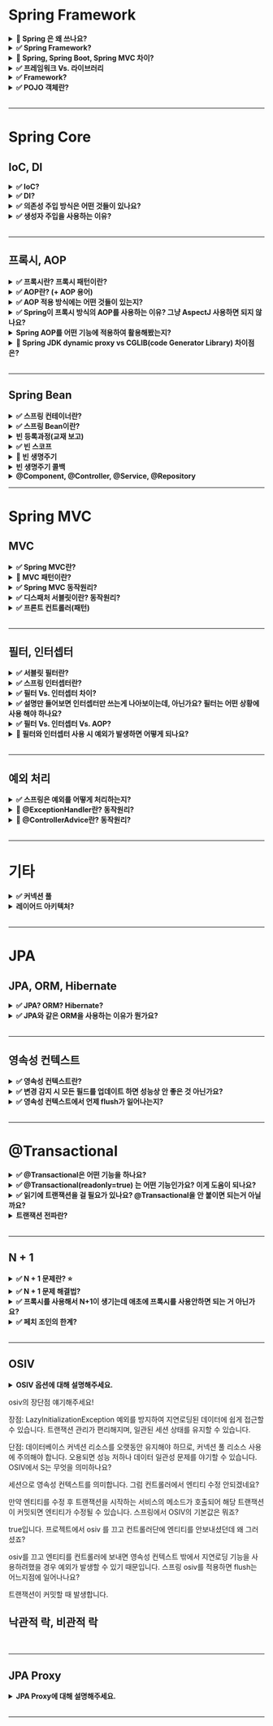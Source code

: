# Spring Framework

<details>
    <summary><b>🔼 Spring 은 왜 쓰나요?</b></summary>

- Java 기반의 프레임워크 👉  **Java가 갖는 객체 지향 언어의 특성을 잘 살릴 수 있는 프레임워크** 
- 예) IoC, DI의 개념을 활용하여 다형성을 충분히 만족시킴   

</details>

<details>
    <summary><b>✅ Spring Framework?</b></summary>

- 자바 엔터프라이즈 개발을 편하게 해주는 **경량급 오픈소스 애플리케이션 프레임워크**
- 엔터프라이즈 애플리케이션을 개발하는데 필요한 인프라를 제공함으로써, 개발자는 비즈니스 로직에만 집중할 수 있다. 
- 스프링의 프레임워크의 중요한 특징으로는 `의존성 주입`, `제어의 역전` 등이 있다.  

---

### Spring 

- 자바 엔터프라이즈 개발을 편하게 해주는 **경량급 오픈소스 애플리케이션 프레임워크**
- **Lightweight Java Applicaion Framework**
  - 목표: POJO 기반(경량급)의 엔터프라이즈 애플리케이션 개발을 쉽고 편하게 할 수 있게한다.
  - 자바 애플리케이션을 개발하는데 필요한 인프라를 제공 👉 개발자는 애플리케이션 비즈니스 로직에 집중할 수 있게 된다.
- 동적인 웹 사이트를 개발하기 위한 여러 가지 서비스를 제공한다.

> 💡 자바 엔터프라이즈
>  - 웹 프로그래밍에 필요한 기능을 다수 포함
>  - JSP, Servlet, JDBC 등

</details>

<details>
    <summary><b>🔼 Spring, Spring Boot, Spring MVC 차이?</b></summary>

---

- `Spring`
  - POJO 객체 기반의 엔터프라이즈 애플리케이션 개발을 쉽고 편하게 할 수 있게하는 프레임워크
  - `DI`, `IoC`를 적절히 사용해서 느슨하게 결합된 애플리케이션을 개발할 수 있게함.
  - 문제: 스프링 기반으로 개발을 할 때 **필요한 라이브러리를 등록하기 위한 많은 설정을 필요로 한다.** 
    - 라이브러리간 종속성, 버전 호환성 등을 신경써야함

- `Spring Boot` 
  - 스프링 프레임워크의 모듈
  - 스프링에서 제공하는 **많은 라이브러리를 기본 설정 값으로 자동으로 설정**할 수 있게 해준다.
    - 👉 Spring MVC 역시 편하게 사용할 수 있도록 해준다.
  - **개발자는 종속성이나 버전 호환성에 대해 걱정할 필요가 없게 됨**

- `Spring MVC`
  - MVC 패턴을 구현할 수 있도록 지원해주는 스프링 '프레임워크'

--- 

- [Spring Boot vs. Spring MVC vs. Spring 의 비교](https://blog.naver.com/PostView.nhn?isHttpsRedirect=true&blogId=sthwin&logNo=221271008423&parentCategoryNo=&categoryNo=50&viewDate=&isShowPopularPosts=true&from=search)

</details>

<details>
    <summary><b>✅ 프레임워크 Vs. 라이브러리</b></summary>

- 공통점
  - 둘 다 **다른 누군가가 작성해둔 코드**, 프로젝트를 위해서 가져다 쓴다.
- 차이점
  - **프로그램 `제어의 주도권`이 누구한테 있느냐**
- `프레임워크`
  - 이미 정해진 규칙에 따라 코드를 작성하고, 프레임워크가 내가 작성한 코드를 호출하여 프로그램을 제어 
  - 라이브러리를 포함
  - `JUnit5`를 사용하여 코드를 작성하고, 실행은 Junit의  `@Test` 어노테이션이 대신해준다.  
- `라이브러리`
  - 내가 코드를 호출해서 컨트롤하는 거면 라이브러리. 

![](https://img1.daumcdn.net/thumb/R1280x0/?scode=mtistory2&fname=https%3A%2F%2Fblog.kakaocdn.net%2Fdn%2FXs3xz%2FbtqHByulBdl%2Fku7QE8veHKu4qzKeWkIPVk%2Fimg.png)

---

- https://www.youtube.com/watch?v=t9ccIykXTCM
- https://nhj12311.tistory.com/382

</details>

<details>
    <summary><b>✅ Framework?</b></summary>

- 프레임워크란 응용 프로그램이나 소프트웨어 솔루션 개발을 수월하기 위해 구조, 틀이 제공된 소프트웨어 환경

</details>


<details>
    <summary><b>✅ POJO 객체란?</b></summary>

- 프레임워크 인터페이스나 클래스를 구현하거나 확장하지 않은 단순 클래스
- Java에서 제공하는 기본 API외에는 종속되지 않아 코드가 간결하고 테스트 자동화에 유리
- Spring에서는 도메인과 비즈니스 로직을 수행하는 대상 이 POJO 대상이 될 수 있다. 

</details>

<br>

---

# Spring Core

## IoC, DI

<details>
    <summary><b>✅ IoC?</b></summary>

- 객체의 생성에서부터 생명주기의 관리까지 모든 객체에 대한 제어권이 바뀐 것을 의미 
  - 또는 제어 권한을 자신이 아닌 다른 대상에게 위임하는 것

- 개발자는 프레임워크에 필요한 부품을 개발하고 조립하는 방식으로 개발 &  최종 호출은 개발자가 아니라 프레임워크의 내부에서 결정된 대로 이뤄지게 되는데 이런 현상을 `제어의 역전`이라고 함

- Spring에서는 `IoC 컨테이너`를 통해 객체의 생성주기를 관리함으로써 `IoC`를 구현

</details>

<details>
    <summary><b>✅ DI?</b></summary>

- DI는 스프링에서 지원하는 `IoC의 형태`
- **클래스 사이의 의존관계를 빈 설정 정보를 바탕으로 컨테이너가 자동으로 연결해주는 것**
  - Bean 설정 파일에 의존관계가 필요하다는 정보만 추가함으로써 👉 오브젝트의 레퍼런스를 컨테이너가 주입을 해준다.
  - 런타임에 동적으로 의존관계가 생긴다. (컨테이너가 흐름의 주체가 된다.)

- 장점 
  - DI를 통해 `결합도`를 낮출 수 있다.
  - 객체에 대한 독립적인 테스트가 가능해진다. 
- 단점
  - DI를 설정하는 작업이 필요하므로, 간단한 프로그램에서는 이 과정이 번거로울 수 있음.
  - 코드 추적이 어려움. 
    - 의존성이 주입되었을 때 비로소 어떤 객체가 주입되었는지 알 수 있다.

> 💡 `컨테이너` 
>  - 프레임워크기반의 개발에서는 프레임워크가 자신이 흐름의 주체가 되어 필요할 때마다 애플리케이션을 호출하여 진행
>  - 이 때 `흐름의 제어권`을 가지는 것이 컨테이너

> 💡 `결합도`: 구현체에 의존하느냐 추상체에 의존하느냐

---

- https://www.nextree.co.kr/p11247/

</details>

<details>
    <summary><b>✅ 의존성 주입 방식은 어떤 것들이 있나요?</b></summary>

- 생성자 주입
  - 필요한 의존성을 모두 포함하는 생성자를 만들고, 해당 생성자를 통해 의존성 주입
  - 생성자 호출 시점에 딱 한 번만 주입되는 것이 보장됨
  - **불변, 필수** 의존관계에 사용.

- Setter 주입
  - 필드값을 수정하는 메서드를 통해 주입
  - **선택, 변경** 가능성이 있는 의존관계에 사용

```java
@Autowired
public void setMemberRepository(MemberRepository memberRepository) {
    this.memberRepository = memberRepository;
}
  ```


- 필드 주입 
  - 필드에 `@Autowired`를 통해 의존성 주입
  - 외부에서 접근이 불가능
  - DI 프레임워크가 없으면 아무것도 할 수 없는 객체가 된다.
  - 외부에서 접근이 불가능해서 테스트 하기 힘들다는 치명적인 단점

</details>

<details>
    <summary><b>✅ 생성자 주입을 사용하는 이유?</b></summary>

- **대부분의 의존성 주입은 한 번 일어나고 난 뒤에 애플리케이션 종료때까지 유지 됨**
  - 중간에 의존관계가 변경되면 예상치 못한 흐름으로 넘어간다. 👉 의도와 다르게 동작 위험
- `Setter 주입`을 사용하면 `public`으로 접근 제어를 열어야하고, 누군가 실수로 필드값을 변경할 수도 있다. 
- `필드 주입`의 경우 외부에서 접근이 불가능하므로 테스트를 할 수가 없다. 
- 생성자 주입은 객체를 생성할 때 딱 1번만 호출되므로 이후에 호출되는 일이 없다. 따라서 불변하게 설계할 수 있다.

</details>

<br>

---

## 프록시, AOP

<details>
    <summary><b>✅ 프록시란? 프록시 패턴이란?</b></summary>

### 프록시

- 클라이언트가 요청한 결과를 서버에 직접 요청하는 것이 아닌, **대리자를 통해서 간접적으로 요청**할 수 있는데, 여기서 대리자를 `프록시`라 한다.
- 클라이언트 ➡️ 프록시 ➡️ 서버

- 특징 
  - `대체 가능성` 
    - 객체에서 프록시가 되려면, 클라이언트는 실제 서버에게 요청했는지 프록시에게 요청했는지 조차 몰라야한다.

- 주요 기능 
  - `접근 제어`
    - 권한에 따른 접근 차단
    - 캐싱
    - 지연 로딩
  - `부가 기능 추가`
    - 원래 서버가 제공하는 기능에 대해 부가 기능 수행
    - 예) 요청값이나 응답값을 조

### 프록시 패턴 

- 프록시를 이용하여 **특정 객체에 대한 접근을 제어하거나 기능을 추가**할 수 있는 패턴

- 예시
  - JPA에서, 연관된 엔티티를 조회할 때 `Lazy Loading`으로 설정한 경우 프록시 객체가 주입됨.
  - `@Transactional`을 이용하면 스프링 AOP로 인해 해당 객체의 프록시 객체를 만들어서 주입하여 사용.

- 장점
  - `OCP` 만족
    - 기능은 확장하면서, 기존 객체의 변경은 없음 👉 `OCP`

- 단점
  - 프록시 객체가 생성됨에 따라 복잡도 증가. 처리 속도 증가

</details>



<details>
    <summary><b>✅ AOP란? (+ AOP 용어)</b></summary>

### AOP (Aspect-Oriented Programming)

- **애플리케이션 로직을 핵심 기능과 부가 기능으로 나누고, 여러 곳에서 사용되는 부가 기능. 즉 공통 관심 사항을 분리하는 방식의 프로그래밍**을 말한다.
  - 예) 로깅, 데이터베이스 연결
  
- 장점
  - **중복 코드가 줄어듦**
  - **변경 지점이 하나**가 되도록 잘 모듈화 시킴 👉 OOP 단점 극복

### 용어 정리



</details>

<details>
    <summary><b>✅ AOP 적용 방식에는 어떤 것들이 있는지?</b></summary>

### 1. 컴파일 시점 

- `.java` 파일을 컴파일러를 이용해서 `.class`를 만드는 시점에 부가 로직을 추가하는 방식.

- 단점
  - AspectJ가 제공하는 별도의 컴파일러를 사용해야하고, 설정이 복잡. 
  - `AspectJ`를 직접 사용해야한다

- 조인 포인트
  - 모든 지점(생성자, 필드값 접근, static 메서드 접근 & 실행)

> 💡 조인 포인트?
> - 생성자, static 메서드 접근 & 실행 등 **AOP를 적용할 수 있는 지점**
   
### 2. 클래스 로딩 시점 

- `.class` 파일을 `JVM`에 올리기 전에 바이트코드를 조작하여 위빙하는 방식(로드타임 위빙)

- 단점
  - 자바를 실행할 때 별도의 옵션(java -javaagent)을 통해 클래스 로더 조작기를 지정해야함
    - 번거롭고 운영하기 어려움
  - `AspectJ`를 직접 사용해야한다

- 조인 포인트
  - 모든 지점(생성자, 필드값 접근, static 메서드 접근 & 실행)

> 💡 위빙
> - 원본 로직에 부가 로직이 추가되는 것
> - 애스펙트와 실제 코드를 연결해서 붙이는 것

### 3. 런타임 시점

- 클래스 로더에 클래스가 올라가고, **자바가 이미 실행되고 난 후에 부가로직을 추가하는 방식**
- 실제 대상 코드는 그대로 유지. 프록시를 통해 부가 기능이 적용
  - 항상 프록시를 통해야 부가 기능을 사용할 수 있다.
- `Spring AOP`가 사용하는 방식

- 장점
  - 별도의 컴파일러나 실행 옵션을 지정하지 않아도 된다. 스프링만 있으면 사용가능.

- 조인 포인트
  - **메서드 실행 시점으로 제한**된다.
    - **프록시는 메서드 오버라이딩 개념으로 동작**하기 때문에 생성자나 static 메서드, 필드값 접근에는 사용 불가.

---

> 💡스프링은 AspectJ의 문법을 차용하고 프록시 방식의 AOP를 적용한다. AspectJ를 직접 사용하는 것이 아니다. 

</details>

<details>
    <summary><b>✅ Spring이 프록시 방식의 AOP를 사용하는 이유? 그냥 AspectJ 사용하면 되지 않나요?</b></summary>

- 그냥 AspectJ를 사용하면 `런타임`이 아닌 `컴파일 타임`과 `클래스 로드` 시점에 애스펙트를 적용해야함
- 그러기 위해서는 **별도의 컴파일러**를 사용하거나 **자바 실행옵션**, **AspectJ 전용 문법**등 번거롭고 복잡함
- 👉 스프링만 있으면 사용가능한 DI, IoC 개념 등을 이용하여 프록시를 이용해 AOP를 적용 가능. 

</details>

<details>
    <summary><b>Spring AOP를 어떤 기능에 적용하여 활용해봤는지?</b></summary>
</details>

<details>
    <summary><b>🔼 Spring JDK dynamic proxy vs CGLIB(code Generator Library) 차이점은?</b></summary>

- 기존 Proxy 패턴을 이용한 프록시의 문제
  - 부가 기능 코드의 중복이 생긴다
  - 매번 프록시 객체를 생성해야함 👉코드의 복잡도 증가 

![](https://img1.daumcdn.net/thumb/R1280x0/?scode=mtistory2&fname=https%3A%2F%2Fblog.kakaocdn.net%2Fdn%2FezX5oG%2FbtrOY9OTpAj%2ForkSBdcoHI8SHP1WeVmQHK%2Fimg.png)

- Spring AOP를 통해 프록시 객체를 생성할 때, 해당 객체가 인터페이스를 구현 유무의 차이
  - 구현하는 경우 👉 JDK dynamic proxy
  - 구현 안 하는 경우 👉 CGLIB

- ProxyBeanFactory
  - Spring에서 프록시를 Bean으로 만들어주는 하나의 객체

- JDK Dynamic Proxy
  - Reflection을 이용하여 프록시 객체를 생성 👉 속도가 느리다. (동적으로 Class를 Load 하고, Heap에 객체를 띄우는 선행 절차가 존재하기에 나타나는 결과이다.)
  - 인터페이스가 있어야 한다.
- CGLIB
  - 바이트 코드를 조작해서 프록시를 만듦으로 빠르다.
  - 상속 방식으로 구현되어 인터페이스가 없어도된다.
  - Spring Boot의 기본 방식

---

- https://huisam.tistory.com/entry/springAOP
- https://gmoon92.github.io/spring/aop/2019/04/20/jdk-dynamic-proxy-and-cglib.html

</details>

<br>

---


## Spring Bean

<details>
    <summary><b>✅ 스프링 컨테이너란?</b></summary>

- **자바 객체의 생명 주기를 관리하며, 생성된 자바 객체들에게 추가적인 기능을 제공하는 역할**
- 예를 들면, 스프링 빈을 생성하고, 의존성 주입이 필요한 곳에 레퍼런스를 할당해준다.
- `ApplicationContext`를 스프링 컨테이너라고 한다. 

</details>

<details>
    <summary><b>✅ 스프링 Bean이란?</b></summary>

- 스프링 컨테이너 안에 들어있는 객체
- 스프링 컨테이너 초기화 시 빈 객체 생성, 의존 객체 주입 및 초기화
- 스프링 컨테이너 종료 시 빈 객체 소멸

</details>

<details>
    <summary><b>빈 등록과정(교재 보고)</b></summary>



</details>

<details>
    <summary><b>✅ 빈 스코프</b></summary>

- 빈 스코프란, **빈이 존재할 수 있는 범위**를 의미

### 스프링이 지원하는 다양한 스코프 범위

- `싱글톤 스코프`
  - 스프링 빈의 기본 스코프
  - 스프링 컨테이너의 시작과 종료까지 1개의 객체로 유지
  - **싱글톤 빈 객체는 여러 쓰레드에 의해 공유되기 때문에 Stateless로 설계하는 것이 중요**

- `프로토타입 스코프`
  - 빈의 생성, 의존관계 주입, 초기화까지만 관여하고 더 이상 컨테이너가 관리하지 않는 스코프
  - 매번 **요청마다 생성하고** 클라이언트에게 반환한다음에 더 이상 관리 안 함
  - **싱글톤은 스프링 컨테이너가 생성될 때 빈이 생성되는데, 프로토타입은 요청이 있을 때만 생성됨**
  - @Autowired의 지원을 받을 수 있음 -> DI 가능 
  - [언제 사용하는가](https://www.inflearn.com/questions/415649/%ED%94%84%EB%A1%9C%ED%86%A0%ED%83%80%EC%9E%85-%EB%B9%88%EC%97%90-%EB%8C%80%ED%95%9C-%EC%A7%88%EB%AC%B8)

```java
@Scope("prototype")
@Component
public class HelloBean {}
```

- 웹 관련 스코프
  - `request`
    - 웹 요청이 들어오고 나갈 때까지 유지되는 스코프
    - 로깅을 하기 위해 요청이 들어올 때 생성할 때 로깅, 빈이 종료되기전에 `@PreDestroy`로 로깅 남긴다.
  - `session`
    - 웹 세션이 생성되고 종료될 때까지 유지되는 스코프
  - `application`
    - 웹의 서블릿 컨텍스트와 같은 범위로 유지되는 스코프
      - 서블릿 컨텍스트는 web application내에 있는 모든 서블릿들을 관리하며 정보공유할 수 있게 도와 주는 역할 을 하는데, 톰캣 컨테이너가 실행 시 애플리케이션 하나당 한개의 서블릿컨텍스트가 생성된다.
      - 생명 주기는 보통 톰캣의 시작과 종료와 일치한다.

</details>

<details>
    <summary><b>🔼 빈 생명주기</b></summary>

> 스프링 컨테이너 생성 -> 스프링 빈 생성 -> 의존 관계 주입 -> 초기화 콜백 -> 사용 -> 소멸 전 콜백 -> 스프링 컨테이너 종료
- 스프링 컨테이너에 의해 생명주기가 관리된다.
- 스프링 컨테이너 초기화 시 빈 객체 생성, 의존 관계를 주입하고 초기화 
- 싱글톤 빈들은 컨테이너 종료 전 소멸 전 콜백이 발생
- 초기화와 소멸 메서드는 애노테이션으로 @PostConstruct, @PreDestroy 를 사용하는 것이 권장된다

</details>

<details>
    <summary><b>빈 생명주기 콜백</b></summary>



</details>


<details>
    <summary><b>@Component, @Controller, @Service, @Repository</b></summary>
</details>

---

# Spring MVC

## MVC

<details>
    <summary><b>✅ Spring MVC란?</b></summary>

- **웹 애플리케이션 개발을 위한 MVC 패턴 기반의 Spring 프레임워크**
- `디스패처 서블릿` 등을 활용하여 해당 애플리케이션으로 들어오는 모든 요청을 핸들링 & 공통 작업을 처리

</details>

<details>
    <summary><b>🔼 MVC 패턴이란?</b></summary>

- 정의
  - 애플리케이션의 개발 영역을 Model, View, Controller로 나눠 각 역할에 맞는 코드를 작성
  - 사용자 인터페이스(UI)와 도메인 로직을 분리함으로써 서로에게 영향이 가지 않게한다. 
    - 👉 각자의 독립적인 개발과 유지보수를 용이하게 함

- MVC
  - Model
    - 데이터와 비즈니스 로직을 처리  
    - 비즈니스 로직을 처리한 데이터의 결과
  - View
    - 클라이언트에게 보여줄 화면을 처리 
  - Controller
    - 클라이언트에게 요청을 받는 엔드포인트
    - Model에게 요청을 전달하고, 데이터를 리턴 받아 처리 & View로 리턴

- 장점
  - 과거에는 Controller에 다 담아두고 처리했다.
  - 기능 별로 코드를 분리하여, 가독성을 높이고 재사용성을 증가시킨다.

- 단점  
  - 프로그램 규모가 커짐에 따라 유지보수가 쉽지 않음(why?)

</details>

<details>
    <summary><b>✅ Spring MVC 동작원리?</b></summary>

![](https://camo.githubusercontent.com/d7cef9e49a490593b9ef01173bc8b685394a898e62d254e323ea5a6931279763/68747470733a2f2f6261636b746f6e792e6769746875622e696f2f6173736574732f696d672f706f73742f696e746572766965772f736572766c65742d362e504e47)

1. 디스패처 서블릿이 요청을 받음
2. 핸들러 매핑을 통해 요청을 처리할 핸들러 조회
3. 핸들러에게 요청을 위임할 핸들러 어댑터를 조회, 핸들러에게 요청 위임
4. 핸들러는 비즈니스 로직을 수행하고 `ModelAndView` 로 변환해서 반환
   - ModelAndView: 
     - 디스패처 서블릿에 의해 처리될 뷰를 직접 지정할 수 있고 Model(entity)부분에 있는 데이터를 전달 할 수 있도록 하는 객체
5. viewResolver를 호출
   - 적절한 viewResolver를 찾고 해당 viewResolver를 호출한다.
   - RestController라면 이 과정과 이후 과정 없이 컨버터를 이용해 바로 결과값을 리턴한다.
   - `ViewResolver`:
     - ModelAndView 객체를 View 영역으로 전달하기 위해 알맞은 View 정보를 설정하는 역할 
6. view 반환
   - viewResolver는 뷰의 논리 이름을 물리 이름으로 바꾸고, 렌더링 역할을 담당하는 뷰 객체를 반환
7. view 렌더링
   

</details>

<details>
    <summary><b>✅ 디스패처 서블릿이란? 동작원리?</b></summary>

- 정의
  - HTTP 프로토콜로 들어오는 모든 **요청을 가장 먼저 받아**, **적합한 컨트롤러를 찾아 요청을 위임하는 `프론트 컨트롤러`**
  
- 장점
  - 과거에는 서블릿에 대해 URL을 매핑하기 위해 web.xml 에 모두 등록해줘야 했음 
  - 👉 **디스패처 서블릿의 등장으로 해당 어플리케이션으로 들어오는 모든 요청을 핸들링**해주고 `공통 작업`을 처리
  - **컨트롤러만 구현해두면 디스패처 서블릿이 알아서 요청을 위임해주게 됨**

- 동작원리 

![](https://img1.daumcdn.net/thumb/R1280x0/?scode=mtistory2&fname=https%3A%2F%2Fblog.kakaocdn.net%2Fdn%2FbImFbg%2FbtrGzZMTuu2%2FCkY4MiKvl5ivUJPoc5I3zk%2Fimg.png)

1. 클라이언트의 요청을 디스패처 서블릿이 받음
2. 요청을 위임할 컨트롤러 조회 
   - 핸들러 매핑을 통해 URL에 매핑된 핸들러(컨트롤러)를 조회
3. 요청을 핸들러로 전달할 `핸들러 어댑터`를 찾아 요청을 위임
   - 직접 요청을 전달하는 것이 아니라 어댑터를 통해 위임하는 이유
     - 컨트롤러의 구현 방식(Controller 인터페이스, 어노테이션)이 다양하므로
   - 어댑터 패턴
     - 호환되지 않는 인터페이스를 가진 객체들이 협업할 수 있도록 하는 구조적 디자인 패턴
4. 핸들러 어댑터가 컨트롤러에게 요청을 위임
   - 컨트롤러로 요청을 위임한 전/후에 공통적인 작업이 필요
   - 예시
     - 인터셉터
     - `ArgumentResolver` 👉 `@RequestBody`, `@RequestParam` 등을 처리
     - `ReturnValueHandler` 👉 ResponseEntity의 Body를 직렬화
5. 비즈니스 로직 처리
6. 컨트롤러가 리턴값을 리턴
7. 핸들러 어댑터가 리턴값을 처리
   - `ReturnValueHandler` 👉 ResponseEntity의 Body를 직렬화
8. 서버의 응답을 클라이언트로 반환함
   - 필터를 거쳐 최종적으로 클라이언트로 반환

--- 

- [[Spring] Dispatcher-Servlet(디스패처 서블릿)이란? 디스패처 서블릿의 개념과 동작 과정](https://mangkyu.tistory.com/18)

</details>

<details>
    <summary><b>✅ 프론트 컨트롤러(패턴)</b></summary>

- 정의 
  - 서블릿 컨테이너의 제일 앞에서, 서버로 들어오는 클라이언트의 모든 요청을 받아 처리해주는 컨트롤러. 
  - MVC 구조에서 함께 사용되는 디자인 패턴

- 서블릿 컨테이너
  - WAS 내부에서 개발자 대신 서블릿을 관리

</details>

<br>

---

## 필터, 인터셉터 

<details>
    <summary><b>✅ 서블릿 필터란?</b></summary>

- 서블릿에서 제공하는 기능으로, **디스패처 서블릿에 요청이 전달되기 전/후** 에 URL 패턴에 맞는 요청에 대해 부가작업을 처리할 수 있는 기능 제공

- `웹 컨테이너`에서 관리

- 용도
  - 모든 요청에 대한 로깅/검사
  - 이미지/데이터 압축, 문자열 인코딩

- 메서드
  - `init()`
    - 필터 객체 초기화.
  - `doFilter()`
    - URL 패턴에 맞는 모든 HTTP 요청이 디스패처 서블릿으로 전달되기 전에 웹 컨테이너에 의해 실행되는 메소드
  - `destroy()`
    - 필터 객체가 소멸될 때 호출되는 메서드
    - 서블릿 컨테이너가 종료될 때 1회 호출 

</details>

<details>
    <summary><b>✅ 스프링 인터셉터란?</b></summary>

- Spring이 제공하는 기술로써, 디스패처 서블릿이 **컨트롤러를 호출하기 전/후**에 요청과 응답을 참조하거나 가공할 수 있는 기능을 제공.

- `스프링 컨테이너`에서 관리 
  - `@ControllerAdvice`, `@ExceptionHandler` 와 같은 스프링에서 제공하는 예외처리 사용 가능.
  
- 용도
  - API 호출에 대한 로깅/검사
  - Controller로 넘겨주는 데이터의 가공

- 메서드 
  - `preHandle()`
    - 핸들러 호출 전 실행
  - `postHandle()`
    - 핸들러 호출 후 실행
    - 핸들러(컨트롤러) 하위 계층에서 예외 발생 시 실행 X
  - `afterCompletion()`
    - 핸들러 호출 후 `postHandle()`까지 실행되고 나서 실행
    - 뷰가 렌더링 된 이후에 호출
    - 핸들러(컨트롤러) 하위 계층에서 예외 발생하더라도 반드시 실행 됨.
  
<img width="777" alt="image" src="https://github.com/haero77/Today-I-Learned/assets/65555299/5c531635-fe07-4fb3-8fd1-a04235c87c7b">


</details>

<details>
    <summary><b>✅ 필터 Vs. 인터셉터 차이?</b></summary>

- **관리되는 컨테이너**가 다르다.
  - 필터는 웹 컨테이너
  - 인터셉터는 스프링 컨테이너에서 관리 👉 Spring 에서 제공하는 예외처리 가능.

- **Spring 예외 처리 적용 여부**
  - 인터셉터는 스프링 컨텍스트 안에서 관리되므로 `@ControllerAdvice`, `@ExceptionHandler` 와 같은 스프링에서 제공하는 예외처리 사용 가능.

- **HttpServletRequest, Response 객체 조작 여부** 
  - 필터는 다음 필터로 넘어가기 전에 Request, Response **객체 자체를 변경 가능** 
  - 인터셉터는 Request, Response 객체 자체를 변경할 수는 없지만 **값은 조작 가능**
  
</details>

<details>
    <summary><b>✅ 설명만 들어보면 인터셉터만 쓰는게 나아보이는데, 아닌가요? 필터는 어떤 상황에 사용 해야 하나요?</b></summary>

- 둘의 가장 큰 차이는 스프링 컨텍스트에 속하냐의 여부.

- 필터는 스프링 컨텍스트에 속하지 않는다.
  - **스프링과 무관하게 전역적으로 처리해야하는 작업**에 사용하면 좋다.
    - 예) 문자열 인코딩
    
- 인터셉터는 스프링 컨텍스트에 속한다. 
  - 클라이언트의 요청에 대해 전역적으로 처리 해야하는 작업에 사용하면 좋다.
  - 예를 들면 `인가`는 특정 그룹에 대해서는 권한이 없는 등의 처리를 해주어야하는데, 이러한 작업들을 컨트롤러와 가까운 인터셉터가 처리하기 좋다. 

</details>

<details>
    <summary><b>✅ 필터 Vs. 인터셉터 Vs. AOP?</b></summary>

- **사용 목적의 차이**
  - 웹과 관련된 공통 관심사를 처리할 때는 HTTP 헤더나 URL 정보 등도 필요한데, 필터와 인터셉터는 **`HttpServletRequest` 객체를 제공.** 
  - `필터`: 
    - 스프링과 무관하게 처리해야하는 작업
    - 예) 문자열 인코딩
  - `인터셉터`: 
    - Controller로 넘겨주는 정보(데이터)의 가공
    - 예) 특정 사용자는 특정 기능을 사용 못하게 막는 등의 세부적인 보안 작업
  - `AOP`: 
    - 비즈니스단의 메서드에서 조금 더 세밀하게 조정하고 싶을 때. 
    - 예) 특정 메서드의 트랜잭션 처리

- **적용 대상, 실행 위치가 다름**
  - 필터, 인터셉터: 
    - 적용 대상을 URL로 구분
    - 필터는 디스패처 서블릿 전/후
    - 인터셉터는 컨트롤러 전/후
  - AOP: 
    - URL, 파라미터, 어노테이션 등 PointCut이 지원하는 방법으로 대상 지정 

---

- [[Spring] Filter, Interceptor, AOP 차이 및 AOP를 사용하여 Logging을 구현한 이유](https://velog.io/@miot2j/Spring-Filter-Interceptor-AOP-%EC%B0%A8%EC%9D%B4-%EB%B0%8F-AOP%EB%A5%BC-%EC%82%AC%EC%9A%A9%ED%95%98%EC%97%AC-Logging%EC%9D%84-%EA%B5%AC%ED%98%84%ED%95%9C-%EC%9D%B4%EC%9C%A0)

</details>

<details>
    <summary><b>🔼 필터와 인터셉터 사용 시 예외가 발생하면 어떻게 되나요?</b></summary>

- 필터에서 예외처리가 되지 않으면 WAS에서 예외를 전달받고, 해당 예외를 처리할 예외 페이지가 있는지 찾는다.

- 인터셉터의 겨우
  - preHandle : 컨트롤러 호출 전에 호출된다.
  - postHandle : 컨트롤러에서 예외가 발생하면 postHandle 은 호출되지 않는다.
  - afterCompletion : afterCompletion 은 항상 호출된다. 이 경우 예외( ex )를 파라미터로 받아서 어떤 예외가 발생했는지 로그로 출력할 수 있다.

</details>

<br>

---

## 예외 처리

<details>
    <summary><b>✅ 스프링은 예외를 어떻게 처리하는지?</b></summary>

### WAS

```java
1. WAS(/error-ex, dispatchType=REQUEST) -> 필터 -> 서블릿 -> 인터셉터 -> 컨트롤러
2. WAS(여기까지 전파) <- 필터 <- 서블릿 <- 인터셉터 <- 컨트롤러(예외발생)
3. WAS 오류 페이지 확인
4. WAS(/error-page/500, dispatchType=ERROR) -> 필터(x) -> 서블릿 -> 인터셉터(x) -> 컨트롤러(/error-page/500) -> View
```

- 컨트롤러에서 발생한 예외가 처리가 되지 않으면 WAS까지 예외가 전파된다.
- WAS에서는 오류 페이지가 있는지 확인해서, 다시 요청을 보내 에러 페이지 View를 렌더링하게 된다. 
  - WAS는 오류 페이지 경로를 찾아서 내부에서 오류 페이지를 호출한다. 이때 오류 페이지 경로로 필터, 서블릿, 인터셉터, 컨트롤러가 모두 다시 호출된다.
    - 실제로는 `DispatcherType` 옵션은 기본적으로 `REQUEST`로 되어 있어 예외 발생 시 필터 객체가 다시 초기화 되지는 않는다. (예외 발생시 `DispatcherType`은 `ERROR`)
    - 인터셉터 역시 `excludePattern`을 사용하면 된다.

### Spring Boot의 예외처리 

- 스프링 부트는 기본적으로 에러 발생 시 `/error`를 오류 페이지로 요청
  - `BasicErrorController`를 이 경로를 기본으로 받는다.
- 클라이언트의 `Accept` 헤더값이 `text/html`인 경우 오류 화면을 제공
- 아닌 경우, `ResponseEntity`로 HTTP Body에 JSON 데이터를 반

</details>

<details>
    <summary><b>🔼 @ExceptionHandler란? 동작원리?</b></summary>

- API 예외 문제를 해결하기 위해 스프링에서 제공하는 예외처리 방법
- `@ExceptionHandler`를 사용하면 `ExceptionHandlerExceptionResolver`에서 예외처리

### 동작 원리

- 예외가 발생
- 예외 처리기 ExceptionHandlerExceptionResolver가 동작
  - 예외 발생 핸들러에 @ExceptionHandler가 있는지 검사
  - @ExceptionHandler 있으면 처리, 없으면 @ContollerAdvice로 넘어감
  - @ContollerAdvice에서 적합한 @ExceptionHandler가 있는지 검사하고 없으면 넘어감
- ResponseStatusExceptionResolver가 동작함
- DefaultHandlerExceptionResolver가 동작
- 적합한 ExceptionResolver가 없으므로 예외가 서블릿까지 전달되고, 서블릿은 SpringBoot가 진행한 자동 설정에 맞게 BasicErrorController로 요청을 다시 전달함

---

- [[Spring] 스프링의 다양한 예외 처리 방법(ExceptionHandler, ControllerAdvice 등) 완벽하게 이해하기 - (1/2)](https://mangkyu.tistory.com/204)

</details>

<details>
    <summary><b>🔼 @ControllerAdvice란? 동작원리?</b></summary>

- @ExceptionHandler 를 전역적으로 적용 가능하다.
  - 여러 컨트롤러에서 발생한 예외를 처리 가능.

---

- https://mangkyu.tistory.com/204

</details>

<br>

---

# 기타

<details>
    <summary><b>✅ 커넥션 풀</b></summary>

- 데이터베이스와의 연결 비용을 줄이기 위해, 미리 연결을 맺어 놓고 이것을 관리하는 것
- 요청이 있을 때 커넥션을 할당하고, 처리가 끝나면 커넥션 풀에게 반납

</details>

<details>
    <summary><b>레이어드 아키텍처?</b></summary>

</details>

<br>

---

# JPA

## JPA, ORM, Hibernate

<details>
    <summary><b>✅ JPA? ORM? Hibernate?</b></summary>

### JPA(Java Persistence API)

- JPA는 자바 진영에서 ORM 기술의 표준.
- JPA는 ORM을 사용하기 위한 인터페이스의 모음. 
  - 즉, 단순한 명세이기 때문에 **구현이 없다.**  👉 `Hibernate`는 JPA를 구현한 **구현체**

![](https://gmlwjd9405.github.io/images/inflearn-jpa/jpa-basic-structure.png)

- JPA는 애플리케이션과 JDBC사이에서 동작

### ORM(Object-Relational Mapping)

- 객체와 관계형 데이터베이스를 매핑해주는 기술
- 객체와 관계형 데이터베이스가 갖는 서로 다른 패러다임의 불일치를 해결하기 위해서 사용.
- 객체는 객체대로, 관계형 데이터베이스는 관계형 데이터베이스대로 설계. 👉 ORM 프레임워크가 중간에서 매핑을 해준다.

### Hibernate

- JPA는 ORM을 사용하기위한 인터페이스의 모음. 
- Hibernate 는 명세된 기능을 사용하기 위한 JPA의 구현체

</details>

<details>
    <summary><b>✅ JPA와 같은 ORM을 사용하는 이유가 뭔가요?</b></summary>

> 👉 "**객체와 관계형 데이터베이스가 갖는 서로 다른 패러다임의 불일치를 해결하기 위해서 사용.**" 

--- 

- 애플리케이션이 발전해가면서 내부의 **복잡성**도 커짐
- **비즈니스 요구사항을 정의한 도메인 모델도 객체로 모델링**하면 객체지향 언어가 가진 장점들을 활용하여 복잡성 제어 가능
- 장점: 추상화, 캡슐화 등 복잡성을 제어 가능
- **관계형 데이터베이스는 데이터 중심으로 구조화**되고, 객체 지향과 같은 개념들이 없음.
- 👉 객체를 RDB에 저장하고 조회하기 위해 수많은 보일러 플레이트 코드들이  비용으로 발생함.
- 패러다임의 불일치 문제를 해결함으로써 이같은 문제 해결

</details>

<br>

---

## 영속성 컨텍스트

<details>
    <summary><b>✅ 영속성 컨텍스트란?</b></summary>

> 👉 엔티티를 영구적으로 저장하는 환경.

--- 

### 영속성 컨텍스트

- 정의 
  - 엔티티를 영구적으로 저장하는 환경

- 장점
  - `1차 캐시`
  - `동일성 보장`
  - `트랜잭션을 지원하는 쓰기 지연`
  - `변경 감지`
  - `지연 로딩`

- 단점 
  - 정확히 어떤 쿼리가 실행될 지 예측할 수 없음.
    - 연관된 엔티티 조회 시 `N+1` 문제 발생 가능

### 1차 캐시 

- 정의 
  - _'영속성 컨텍스트가 내부적으로 갖는 캐시'_ 

- 장점 
  - 조회하는 엔티티가 있으면 DB를 조회하지 않고 1차 캐시에서 먼저 조회 
    - 👉 쿼리를 실행하지 않으므로 성능 향상 
  - JPA는 1차 캐시를 통해 `REPEATABLE READ` 트랜잭션 격리 수준을 데이터베이스가 아닌 애플리케이션 차원에서 제공
    - 👉 트랜잭션이 두 개 이상 수행될 때 생길 수 있는 동시성 문제(`Dirty Read`, `Non-Repeatable Read`)를 해결

### 변경 감지 

- _'엔티티의 변경사항을 데이터베이스에 자동으로 반영하는 기능'_


</details>

<details>
    <summary><b>✅ 변경 감지 시 모든 필드를 업데이트 하면 성능상 안 좋은 것 아닌가요? </b></summary>

- 모든 필드를 사용하면 **수정 쿼리가 항상 같다.**
  - 👉 애플리케이션 로딩 시점에 **수정 쿼리를 미리 생성해두고 재사용** 가능
- 데이터베이스에 동일한 쿼리를 보내면 **데이터베이스는 이전에 한 번 파싱 된 쿼리를 재사용 가능**


</details>

<details>
    <summary><b>✅ 영속성 컨텍스트에서 언제 flush가 일어나는지?</b></summary>

1. **트랜잭션 커밋 시**
   - 트랜잭션을 커밋할 때, 영속성 컨텍스트를 플러시
   - 플러시를 통해 영속성 컨텍스트의 변경 내용을 데이터베이스에 동기화한 후에 실제 데이터베이스 트랜잭션을 커밋
   - 플러시 할 때  쓰기 지연 저장소에 쌓아 놨던 INSERT, UPDATE, DELETE SQL을 DB에 날림.
   
2. **JPQL 쿼리 실행 시** 플러시 자동 호출
   - **엔티티가 영속성 컨텍스트에만 있고, DB에는 없는 상태**에서 SQL을 이용하여 조회할 경우, **데이터가 조회되지 않는 문제가 발생**. 
   - 따라서 JPA에서는 이런 문제를 방지하기 위해 JPQL 실행 전 자동으로 플러시 호출.

3. `entityManager.flush()`를 통한 플러시 직접 호출 

> 💡`플러시`: 영속성 컨텍스트의 변경 내용을 데이터베이스에 동기화하는 작업

> 💡`JPQL`: 엔티티 객체를 조회하는 객체지향 쿼리
>   - SQL은 데이터 중심 쿼리. JPQL은 엔티티 중심 `객체 지향 쿼리`

</details>

<br>

---

# @Transactional

<details>
    <summary><b>✅ @Transactional은 어떤 기능을 하나요?</b></summary>

> 👉 `@Transactional`은 스프링에서 지원하는 `선언적 트랜잭션 관리` 방법.
> - 해당 어노테이션이 적용되는 메서드를 **하나의 트랜잭션으로 묶어주는 역할**.
> - 트랜잭션 실행 중 장애가 발생할 경우 트랜잭션 실행 전 원상태로 복구하는 `원자성`을 지킬 수 있다.

---

> 💡 선언적 트랜잭션 관리 Vs. 프로그래밍 방식의 트랜잭션 관리
> - 선언적 트랜잭션 관리(Declarative Transaction Management)
>   - @Transactional 애노테이션 하나만 선언해서 편리하게 트랜잭션을 적용하는 것을 선언적
      트랜잭션 관리라 한다. (어딘가에 트랜잭션을 사용하겠다고 '선언')
> - 프로그래밍 방식의 트랜잭션 관리(Programmatic Transaction Management)
>   - 트랜잭션 매니저 등을 이용해서 직접 트랜잭션 관련 코드를 작성하는 것. 

---

- [Transactional 어노테이션 - Tecoble](https://tecoble.techcourse.co.kr/post/2021-05-25-transactional/) 

</details>

<details>
    <summary><b>✅ @Transactional(readonly=true) 는 어떤 기능인가요? 이게 도움이 되나요?</b></summary>

> 👉 readOnly=true 옵션을 사용하면 **`읽기 전용 트랜잭션`이 생성**된다.
> - `JPA`
>   - 원래 트랜잭션 커밋 시점에 플러시가 발생하는데, **플러시가 발생하지 않는다.**
>   - 👉 플러시할 때 일어나는 `스냅샷 비교` 등 무거운 로직을 수행하지 않으므로 성능 향상 
> - `JDBC 드라이버`
>   - 읽기 전용 트랜잭션에서 변경 쿼리가 발생하면 예외를 던진다.

---

- 트랜잭션은 기본적으로 읽기 쓰기가 모두 가능한 트랜잭션이 생성
- `readOnly=true` 옵션을 사용하면 읽기 전용 트랜잭션이 생성

- `readOnly` 옵션은 크게 3곳에서 적용됨.
  1. 프레임워크
    - JdbcTemplate 
      - 읽기 전용 트랜잭션 안에서 변경 기능을 실행하면 예외를 던진다.
    - JPA
      - 읽기 전용 트랜잭션의 경우 **커밋 시점에 `플러시`를 호출하지 않음.**
      - 플러시할 때 일어나는 `스냅샷 비교` 등 무거운 로직을 수행하지 않으므로 성능 향상
      
  2. JDBC 드라이버
    - 읽기 전용 트랜잭션에서 변경 쿼리가 발생하면 예외를 던진다.
    - 읽기, 쓰기(마스터, 슬레이브) 데이터베이스를 구분해서 요청한다. 읽기 전용 트랜잭션의 경우 읽기 (슬레이브) 데이터베이스의 커넥션을 획득해서 사용
  
  3. 데이터베이스 
    - 데이터베이스에 따라 읽기 전용 트랜잭션의 경우 읽기만 하면 되므로, 내부에서 성능 최적화가 발생한다.

--- 

</details>

<details>
    <summary><b>✅ 읽기에 트랜잭션을 걸 필요가 있나요? @Transactional을 안 붙이면 되는거 아닐까요?</b></summary>

> 👉 트랜잭션을 걸 필요가 있다. 
> - 읽기 도중에 다른 트랜잭션이 데이터를 수정하여 생기는 `Dirty Read`, `Non-Repeatable Read` 문제가 발생할 수 있기 때문에, 이런 문제들을 방지하기 위해서라도 사용해야한다.  

</details>

<details>
    <summary><b>트랜잭션 전파란?</b></summary>

</details>

<br>

---

## N + 1

<details>
    <summary><b>✅ N + 1 문제란? ⭐️</b></summary>

> 👉 **처음 실행한 SQL의 결과 수만큼 추가로 SQL을 실행하는 것**
> - 대상 엔티티를 조회하고, 대상과 연관된 엔티티가 
>   - 즉시 로딩이면 바로 N + 1 문제 발생
>   - 지연 로딩이면 연관된 엔티티를 사용하는 시점에서 N + 1 문제 발생

--- 

- 연관된 엔티티를 `즉시 로딩` 하든, `지연 로딩` 하든 발생 가능.

### 예시

**즉시 로딩의 경우**

```java
// Member (1) : (N) Order
// Member -> @OneToMany -> Order
// Order -> @ManyToOne -> Member

@Entity 
public class Member {
	
    @Id @GeneratedValue
    private Long id;
	
    @OneToMany(mappedBy = "member", fetch = FetchType.EAGER)
    private List<Order> orders = new ArrayList<Order>();
}

@Entity
public class Order {

    @Id @GeneratedValue
    private Long id;

    @ManyToOne
    private Member member;
}
```

👉 **JPQL**을 사용할 때 문제 발생

```java
List<Members> members = em.createQuery("select m from Member m", Member.class)
        .getResultList();
```

- JPQL을 사용하면 JPA는 이것을 분석해서 SQL을 생성(이 때 즉시 로딩이나 지연 로딩에 대해 신경 쓰지 않음)

```sql
select * from members; # 1번 실행으로 5명 조회 
select * from orders where member_id = 1; # 회원과 연관된 조회
select * from orders where member_id = 2; # 회원과 연관된 조회
select * from orders where member_id = 3; # 회원과 연관된 조회
select * from orders where member_id = 4; # 회원과 연관된 조회
select * from orders where member_id = 5; # 회원과 연관된 조회
```

`select * from members;` 가 수행되고, 즉시 로딩이므로 연관된 엔티티인 orders 도 조회된다.

**지연 로딩일 경우**

```java
// 지연 로딩 
@OneToMany(mappedBy = "member", fetch = FetchType.LAZY)

// orders 컬렉션 초기화
for (Member members : members) { // member 마다 getOrders -> select * from orders where member_id = memberId
	sout(member.getOrders().size()); 
}
```

</details>

<details>
    <summary><b>✅ N + 1 문제 해결법?️</b></summary>

- 페치 조인
  - SQL 조인을 사용해서 연관된 엔티티를 조회하므로 N + 1 문제가 발생하지 않음.
  - 일대다 조인 시 결과 개수가 늘어나므로 `distinct`를 사용하여 중복을 제거하는 것에 유의

- 하이버네이트의 `@BatchSize` 옵션
  - 연관된 엔티티를 조회할 때, 지정한 size만큼 SQL의 IN 절을 사용하여 조회.

</details>

<details>
    <summary><b>✅ 프록시를 사용해서 N+1이 생기는데 애초에 프록시를 사용안하면 되는 거 아닌가요?</b></summary>

- 비즈니스 로직에서 연관된 엔티티가 항상 사용되는 것은 아님.
- 사용하지 않는 엔티티를 위해 쿼리를 날리거나 메모리를 사용하는 것은 비효율적.
- 👉 프록시 객체를 이용해서, 실제 엔티티가 사용되기 전까지 데이터베이스에서 조회를 지연하는 것이 `지연 로딩` 

</details>


<details>
    <summary><b>✅ 페치 조인의 한계?</b></summary>

- **일대다 페치 조인 시 결과 데이터 수가 증가**
  - 데이터베이스에서 일대다 관계를 갖는 테이블을 조회 시 `다`가 기준이 되어 결과 반환되기 때문. 
  - 👉 컬렉션 페치조인 시 페이징이 불가능.
    - 일을 기준으로 페이징을 해야하는데, 결과 데이터 개수는 `다`에 맞춰지므로 페이징을 할 수 가 없다. 

- **컬렉션 둘 이상에 페치조인 불가능**
  - 컬렉션과 컬렉션의 **카티전 곱**으로 만들어진다.
  - 하이버네이트 사용 시 예외가 발생함

</details>

<br>

---

## OSIV

<details>
    <summary><b>OSIV 옵션에 대해 설명해주세요.</b></summary>
</details>

osiv의 장단점 얘기해주세요!

장점:
LazyInitializationException 예외를 방지하여 지연로딩된 데이터에 쉽게 접근할 수 있습니다.
트랜잭션 관리가 편리해지며, 일관된 세션 상태를 유지할 수 있습니다.

단점:
데이터베이스 커넥션 리소스를 오랫동안 유지해야 하므로, 커넥션 풀 리소스 사용에 주의해야 합니다.
오용되면 성능 저하나 데이터 일관성 문제를 야기할 수 있습니다.
OSIV에서 S는 무엇을 의미하나요?

세션으로 영속성 컨텍스트를 의미합니다.
그럼 컨트롤러에서 엔티티 수정 안되겠네요?

만약 엔티티를 수정 후 트랜잭션을 시작하는 서비스의 메소드가 호출되어
해당 트랜잭션이 커밋되면 엔티티가 수정될 수 있습니다.
스프링에서 OSIV의 기본값은 뭐죠?

true입니다.
프로젝트에서 osiv 를 끄고 컨트롤러단에 엔티티를 안보내셨던데 왜 그러셨죠?

osiv를 끄고 엔티티를 컨트롤러에 보내면 영속성 컨텍스트 밖에서 지연로딩 기능을 사용하려했을 경우 예외가 발생할 수 있기 때문입니다.
스프링 osiv를 적용하면 flush는 어느지점에 일어나나요?

트랜잭션이 커밋할 때 발생합니다.

## 낙관적 락, 비관적 락

<br>

---

## JPA Proxy

<details>
    <summary><b>JPA Proxy에 대해 설명해주세요.</b></summary>
</details>


<br>

---